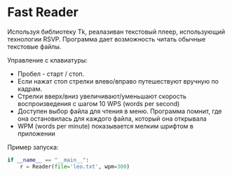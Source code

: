 # Fast Reader
Используя библиотеку Tk, реалазиван текстовый плеер, использующий технологии RSVP. Программа дает возможность читать обычные текстовые файлы.

Управление с клавиатуры:

* Пробел - старт / стоп.
* Если нажат стоп стрелки влево/вправо путешествуют вручную по кадрам.
* Стрелки вверх/вниз увеличивают/уменьшают скорость воспроизведения с шагом 10 WPS (words per second)
* Доступен выбор файла для чтения в меню. Программа помнит, где она остановилась для каждого файла, который она открывала
* WPM (words per minute) показывается мелким шрифтом в приложении

Пример запуска:

```python
if __name__ == "__main__":
    r = Reader(file='leo.txt', wpm=300)
```